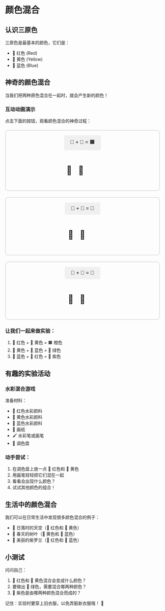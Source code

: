 # 颜色混合

## 认识三原色

三原色是最基本的颜色，它们是：
- 🔴 红色 (Red)
- 💛 黄色 (Yellow)
- 🔵 蓝色 (Blue)

## 神奇的颜色混合

当我们把两种原色混合在一起时，就会产生新的颜色！

### 互动动画演示

点击下面的按钮，观看颜色混合的神奇过程：

<div class="color-mixing-demo">
  <div class="demo-box" id="red-yellow-mix">
    <button onclick="playMixAnimation('red-yellow')">
      🔴 + 💛 = 🟧
    </button>
    <div class="animation-area">
      <div class="color1">🔴</div>
      <div class="color2">💛</div>
      <div class="result">🟧</div>
    </div>
  </div>

  <div class="demo-box" id="yellow-blue-mix">
    <button onclick="playMixAnimation('yellow-blue')">
      💛 + 🔵 = 💚
    </button>
    <div class="animation-area">
      <div class="color1">💛</div>
      <div class="color2">🔵</div>
      <div class="result">💚</div>
    </div>
  </div>

  <div class="demo-box" id="blue-red-mix">
    <button onclick="playMixAnimation('blue-red')">
      🔵 + 🔴 = 💜
    </button>
    <div class="animation-area">
      <div class="color1">🔵</div>
      <div class="color2">🔴</div>
      <div class="result">💜</div>
    </div>
  </div>
</div>

<style>
.color-mixing-demo {
  display: flex;
  flex-direction: column;
  gap: 20px;
  margin: 20px 0;
}

.demo-box {
  border: 2px solid #ddd;
  padding: 15px;
  border-radius: 10px;
  text-align: center;
}

.demo-box button {
  font-size: 1.2em;
  padding: 10px 20px;
  border-radius: 5px;
  border: none;
  background: #f0f0f0;
  cursor: pointer;
}

.animation-area {
  display: flex;
  justify-content: center;
  align-items: center;
  margin-top: 15px;
  height: 100px;
  position: relative;
}

.color1, .color2, .result {
  font-size: 2em;
  margin: 0 10px;
  transition: all 0.5s ease;
}

.result {
  opacity: 0;
}

.mixing .color1, .mixing .color2 {
  transform: translateX(0);
  opacity: 0.5;
}

.mixing .result {
  opacity: 1;
}
</style>

<script>
function playMixAnimation(colors) {
  const demoBox = document.getElementById(`${colors}-mix`);
  const area = demoBox.querySelector('.animation-area');
  
  area.classList.add('mixing');
  
  setTimeout(() => {
    area.classList.remove('mixing');
  }, 2000);
}
</script>

### 让我们一起来做实验：

1. 🔴 红色 + 💛 黄色 = 🟧 橙色
2. 💛 黄色 + 🔵 蓝色 = 💚 绿色
3. 🔵 蓝色 + 🔴 红色 = 💜 紫色

## 有趣的实验活动

### 水彩混合游戏
准备材料：
- 🔴 红色水彩颜料
- 💛 黄色水彩颜料
- 🔵 蓝色水彩颜料
- 📄 画纸
- 🖌️ 水彩笔或画笔
- 🎨 调色盘

### 动手尝试：
1. 在调色盘上放一点 🔴 红色和 💛 黄色
2. 用画笔轻轻把它们混在一起
3. 看看会出现什么颜色？
4. 试试其他颜色的组合！

## 生活中的颜色混合

我们可以在日常生活中发现很多颜色混合的例子：
- 🌅 日落时的天空（🔴 红色和 💛 黄色）
- 🌿 春天的树叶（💛 黄色和 🔵 蓝色）
- 🌸 美丽的紫罗兰（🔴 红色和 🔵 蓝色）

## 小测试

问问自己：
1. 🔴 红色和 💛 黄色混合会变成什么颜色？
2. 要做出 💚 绿色，需要混合哪两种颜色？
3. 💜 紫色是由哪两种颜色混合而成的？

记住：实验时要穿上旧衣服，以免弄脏新衣服哦！ 👕
